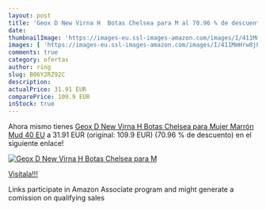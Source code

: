 ```yaml
---
layout: post
title: 'Geox D New Virna H  Botas Chelsea para M al 70.96 % de descuento'
date: 
thumbnailImage: 'https://images-eu.ssl-images-amazon.com/images/I/411MmHrw8jL._SL200_.jpg'
images: [ 'https://images-eu.ssl-images-amazon.com/images/I/411MmHrw8jL._SL200_.jpg' ]
comments: true
category: ofertas
author: ring
slug: B06Y2RZ92C
description:
actualPrice: 31.91 EUR
comparePrice: 109.9 EUR
inStock: true
---
```


Ahora mismo tienes [Geox D New Virna H  Botas Chelsea para Mujer  Marrón  Mud   40 EU](https://www.amazon.es/dp/B06Y2RZ92C/?tag=tolees-21) a 31.91 EUR (original: 109.9 EUR) (70.96 %  de descuento) en el siguiente enlace!

[![Geox D New Virna H  Botas Chelsea para M](https://images-eu.ssl-images-amazon.com/images/I/411MmHrw8jL._SL200_.jpg)](https://www.amazon.es/dp/B06Y2RZ92C/?tag=tolees-21)

[Visítala!!!](https://www.amazon.es/dp/B06Y2RZ92C/?tag=tolees-21)

Links participate in Amazon Associate program and might generate a comission on qualifying sales
